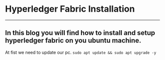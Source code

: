 # Hyperledger Fabric Installation
---
In this blog you will find how to install and setup hyperledger fabric on you ubuntu machine.
---
At fist we need to update our pc.
`sudo apt update && sudo apt upgrade -y`
